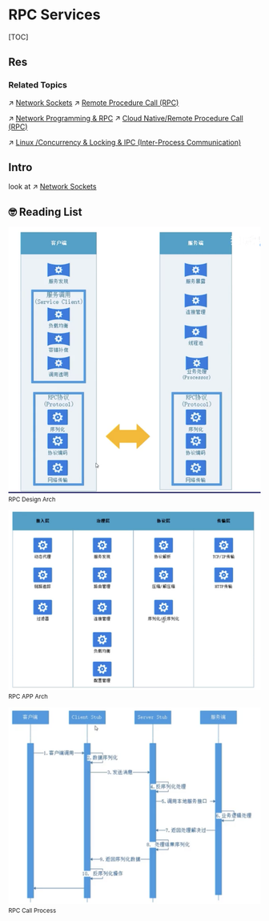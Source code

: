 # RPC Services

[TOC]



## Res
### Related Topics
↗ [Network Sockets](../../../../🔑%20CS_Core/🧬%20Computer%20System/Operating%20System%20(Theory%20Part)/OS%20IO%20System/IO%20Generality%20(via%20Abstraction)/🛜%20Network%20Sockets/Network%20Sockets.md)
↗ [Remote Procedure Call (RPC)](../../../../🔑%20CS_Core/🧬%20Computer%20System/Operating%20System%20(Theory%20Part)/OS%20IO%20System/IO%20Generality%20(via%20Abstraction)/🛜%20Network%20Sockets/Remote%20Procedure%20Call%20(RPC).md)

↗ [Network Programming & RPC](../../../../🔑%20CS_Core/🏎️%20Computer%20Networking%20and%20Communication/🎅🏼%20Network%20Programming%20&%20RPC/Network%20Programming%20&%20RPC.md)
↗ [Cloud Native/Remote Procedure Call (RPC)](../../../☁️%20Cloud%20Computing%20&%20Cloud%20Native/Cloud%20Operating%20System%20&%20Platform%20(System%20Level%20Engineering)/🥋%20Orchestration%20&%20Management/Cloud%20RPC%20Services.md)

↗ [Linux /Concurrency & Locking & IPC (Inter-Process Communication)](../../../../🔑%20CS_Core/🥷🏼%20Operating%20System%20(Engineering%20Part)/Linux%20(Derived%20From%20UNIX%20Family)/🔩%20Linux%20Kernel/⭕️%20Process%20Management%20&%20Scheduling/Concurrency%20&%20Locking%20&%20IPC%20(Inter-Process%20Communication)/Concurrency%20&%20Locking%20&%20IPC%20(Inter-Process%20Communication).md)



## Intro
look at ↗ [Network Sockets](../../../../🔑%20CS_Core/🧬%20Computer%20System/Operating%20System%20(Theory%20Part)/OS%20IO%20System/IO%20Generality%20(via%20Abstraction)/🛜%20Network%20Sockets/Network%20Sockets.md)



## 🤓 Reading List
[从一个简单例子聊RPC]:https://www.jianshu.com/p/32ca4fd5a7e2
[(近)万字总结，RPC 项目相关问题及解答 ]:https://www.nowcoder.com/discuss/588903?from=zhnkw


![Screenshot 2022-11-12 at 12.27.15 AM](../../../../../Assets/Pics/Screenshot%202022-11-12%20at%2012.27.15%20AM.png)
<span style="position:center"><small>RPC Design Arch</small></span>


![Screenshot 2022-11-12 at 12.29.06 AM](../../../../../Assets/Pics/Screenshot%202022-11-12%20at%2012.29.06%20AM.png)
<span style="position:center"><small>RPC APP Arch</small></span>


![Screenshot 2022-11-12 at 12.29.40 AM](../../../../../Assets/Pics/Screenshot%202022-11-12%20at%2012.29.40%20AM.png)
<span style="position:center"><small>RPC Call Process</small></span>

